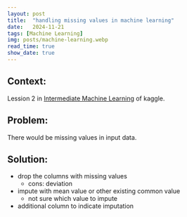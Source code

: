 ```yaml
---
layout: post
title:  "handling missing values in machine learning"
date:   2024-11-21
tags: [Machine Learning]
img: posts/machine-learning.webp
read_time: true
show_date: true
---
```


## Context:
Lession 2 in [Intermediate Machine Learning](https://www.kaggle.com/learn/intermediate-machine-learning/course) of kaggle.

## Problem:
There would be missing values in input data.

## Solution:
* drop the columns with missing values
    * cons: deviation
* impute with mean value or other existing common value
    * not sure which value to impute
* additional column to indicate imputation
